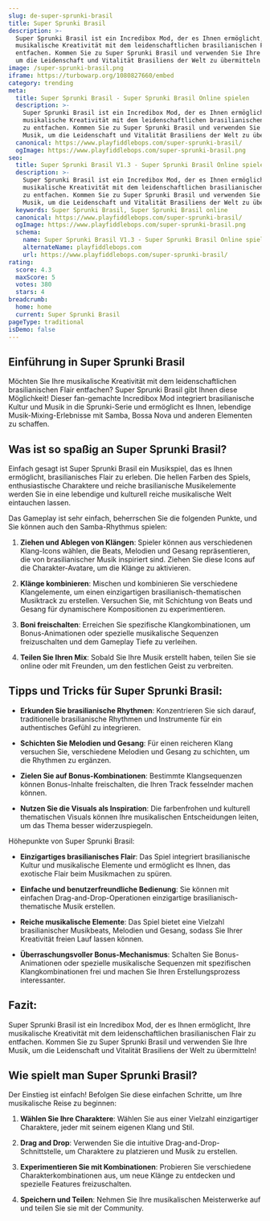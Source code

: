```yaml
---
slug: de-super-sprunki-brasil
title: Super Sprunki Brasil
description: >-
  Super Sprunki Brasil ist ein Incredibox Mod, der es Ihnen ermöglicht, Ihre
  musikalische Kreativität mit dem leidenschaftlichen brasilianischen Flair zu
  entfachen. Kommen Sie zu Super Sprunki Brasil und verwenden Sie Ihre Musik,
  um die Leidenschaft und Vitalität Brasiliens der Welt zu übermitteln!
image: /super-sprunki-brasil.png
iframe: https://turbowarp.org/1080827660/embed
category: trending
meta:
  title: Super Sprunki Brasil - Super Sprunki Brasil Online spielen
  description: >-
    Super Sprunki Brasil ist ein Incredibox Mod, der es Ihnen ermöglicht, Ihre
    musikalische Kreativität mit dem leidenschaftlichen brasilianischen Flair
    zu entfachen. Kommen Sie zu Super Sprunki Brasil und verwenden Sie Ihre
    Musik, um die Leidenschaft und Vitalität Brasiliens der Welt zu übermitteln!
  canonical: https://www.playfiddlebops.com/super-sprunki-brasil/
  ogImage: https://www.playfiddlebops.com/super-sprunki-brasil.png
seo:
  title: Super Sprunki Brasil V1.3 - Super Sprunki Brasil Online spielen
  description: >-
    Super Sprunki Brasil ist ein Incredibox Mod, der es Ihnen ermöglicht, Ihre
    musikalische Kreativität mit dem leidenschaftlichen brasilianischen Flair
    zu entfachen. Kommen Sie zu Super Sprunki Brasil und verwenden Sie Ihre
    Musik, um die Leidenschaft und Vitalität Brasiliens der Welt zu übermitteln!
  keywords: Super Sprunki Brasil, Super Sprunki Brasil online
  canonical: https://www.playfiddlebops.com/super-sprunki-brasil/
  ogImage: https://www.playfiddlebops.com/super-sprunki-brasil.png
  schema:
    name: Super Sprunki Brasil V1.3 - Super Sprunki Brasil Online spielen
    alternateName: playfiddlebops.com
    url: https://www.playfiddlebops.com/super-sprunki-brasil/
rating:
  score: 4.3
  maxScore: 5
  votes: 380
  stars: 4
breadcrumb:
  home: home
  current: Super Sprunki Brasil
pageType: traditional
isDemo: false
---
```


## Einführung in Super Sprunki Brasil

Möchten Sie Ihre musikalische Kreativität mit dem leidenschaftlichen brasilianischen Flair entfachen? Super Sprunki Brasil gibt Ihnen diese Möglichkeit! Dieser fan-gemachte Incredibox Mod integriert brasilianische Kultur und Musik in die Sprunki-Serie und ermöglicht es Ihnen, lebendige Musik-Mixing-Erlebnisse mit Samba, Bossa Nova und anderen Elementen zu schaffen.

## Was ist so spaßig an Super Sprunki Brasil?

Einfach gesagt ist Super Sprunki Brasil ein Musikspiel, das es Ihnen ermöglicht, brasilianisches Flair zu erleben. Die hellen Farben des Spiels, enthusiastische Charaktere und reiche brasilianische Musikelemente werden Sie in eine lebendige und kulturell reiche musikalische Welt eintauchen lassen.

Das Gameplay ist sehr einfach, beherrschen Sie die folgenden Punkte, und Sie können auch den Samba-Rhythmus spielen:

1. **Ziehen und Ablegen von Klängen**: Spieler können aus verschiedenen Klang-Icons wählen, die Beats, Melodien und Gesang repräsentieren, die von brasilianischer Musik inspiriert sind. Ziehen Sie diese Icons auf die Charakter-Avatare, um die Klänge zu aktivieren.

1. **Klänge kombinieren**: Mischen und kombinieren Sie verschiedene Klangelemente, um einen einzigartigen brasilianisch-thematischen Musiktrack zu erstellen. Versuchen Sie, mit Schichtung von Beats und Gesang für dynamischere Kompositionen zu experimentieren.

1. **Boni freischalten**: Erreichen Sie spezifische Klangkombinationen, um Bonus-Animationen oder spezielle musikalische Sequenzen freizuschalten und dem Gameplay Tiefe zu verleihen.

1. **Teilen Sie Ihren Mix**: Sobald Sie Ihre Musik erstellt haben, teilen Sie sie online oder mit Freunden, um den festlichen Geist zu verbreiten.

## Tipps und Tricks für Super Sprunki Brasil:

- **Erkunden Sie brasilianische Rhythmen**: Konzentrieren Sie sich darauf, traditionelle brasilianische Rhythmen und Instrumente für ein authentisches Gefühl zu integrieren.

- **Schichten Sie Melodien und Gesang**: Für einen reicheren Klang versuchen Sie, verschiedene Melodien und Gesang zu schichten, um die Rhythmen zu ergänzen.

- **Zielen Sie auf Bonus-Kombinationen**: Bestimmte Klangsequenzen können Bonus-Inhalte freischalten, die Ihren Track fesselnder machen können.

- **Nutzen Sie die Visuals als Inspiration**: Die farbenfrohen und kulturell thematischen Visuals können Ihre musikalischen Entscheidungen leiten, um das Thema besser widerzuspiegeln.

Höhepunkte von Super Sprunki Brasil:

- **Einzigartiges brasilianisches Flair**: Das Spiel integriert brasilianische Kultur und musikalische Elemente und ermöglicht es Ihnen, das exotische Flair beim Musikmachen zu spüren.

- **Einfache und benutzerfreundliche Bedienung**: Sie können mit einfachen Drag-and-Drop-Operationen einzigartige brasilianisch-thematische Musik erstellen.

- **Reiche musikalische Elemente**: Das Spiel bietet eine Vielzahl brasilianischer Musikbeats, Melodien und Gesang, sodass Sie Ihrer Kreativität freien Lauf lassen können.

- **Überraschungsvoller Bonus-Mechanismus**: Schalten Sie Bonus-Animationen oder spezielle musikalische Sequenzen mit spezifischen Klangkombinationen frei und machen Sie Ihren Erstellungsprozess interessanter.

## Fazit:

Super Sprunki Brasil ist ein Incredibox Mod, der es Ihnen ermöglicht, Ihre musikalische Kreativität mit dem leidenschaftlichen brasilianischen Flair zu entfachen. Kommen Sie zu Super Sprunki Brasil und verwenden Sie Ihre Musik, um die Leidenschaft und Vitalität Brasiliens der Welt zu übermitteln!

## Wie spielt man Super Sprunki Brasil?

Der Einstieg ist einfach! Befolgen Sie diese einfachen Schritte, um Ihre musikalische Reise zu beginnen:

1. **Wählen Sie Ihre Charaktere**: Wählen Sie aus einer Vielzahl einzigartiger Charaktere, jeder mit seinem eigenen Klang und Stil.

1. **Drag and Drop**: Verwenden Sie die intuitive Drag-and-Drop-Schnittstelle, um Charaktere zu platzieren und Musik zu erstellen.

1. **Experimentieren Sie mit Kombinationen**: Probieren Sie verschiedene Charakterkombinationen aus, um neue Klänge zu entdecken und spezielle Features freizuschalten.

1. **Speichern und Teilen**: Nehmen Sie Ihre musikalischen Meisterwerke auf und teilen Sie sie mit der Community.